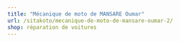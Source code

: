 ```yaml
---
title: "Mécanique de moto de MANSARE Oumar"
url: /sitakoto/mecanique-de-moto-de-mansare-oumar-2/
shop: réparation de voitures
---
```

